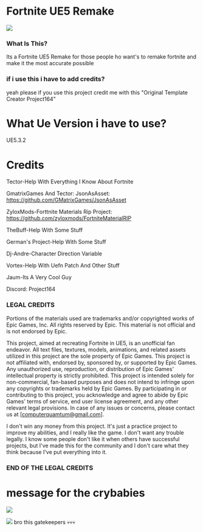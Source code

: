 # Fortnite UE5 Remake

![](https://github.com/Titox122/Fortnite-UE5-Remake/blob/main/imagen_2024-04-01_200011449.png)
 
### What Is This?
Its a Fortnite UE5 Remake for those people ho want's to remake fortnite and make it the most accurate possible 

### if i use this i have to add credits?
yeah please if you use this project credit me with this
"Original Template Creator Project164"

# What Ue Version i have to use?
UE5.3.2


# Credits
Tector-Help With Everything I Know About Fortnite 

GmatrixGames And Tector: JsonAsAsset: https://github.com/GMatrixGames/JsonAsAsset

ZyloxMods-Forttnite Materials Rip Project: https://github.com/zyloxmods/FortniteMaterialRIP

TheBuff-Help With Some Stuff

German's Project-Help With Some Stuff

Dj-Andre-Character Direction Variable

Vortex-Help With Uefn Patch And Other Stuff

Jaum-Its A Very Cool Guy

Discord: Project164

### LEGAL CREDITS 
Portions of the materials used are trademarks and/or copyrighted works of Epic Games, Inc. All rights reserved by Epic. This material is not official and is not endorsed by Epic.

This project, aimed at recreating Fortnite in UE5, is an unofficial fan endeavor. All text files, textures, models, animations, and related assets utilized in this project are the sole property of Epic Games. This project is not affiliated with, endorsed by, sponsored by, or supported by Epic Games. Any unauthorized use, reproduction, or distribution of Epic Games' intellectual property is strictly prohibited. This project is intended solely for non-commercial, fan-based purposes and does not intend to infringe upon any copyrights or trademarks held by Epic Games. By participating in or contributing to this project, you acknowledge and agree to abide by Epic Games' terms of service, end user license agreement, and any other relevant legal provisions. In case of any issues or concerns, please contact us at [computerquamtum@gmail.com].

I don't win any money from this project. It's just a practice project to improve my abilities, and I really like the game. I don't want any trouble legally. I know some people don't like it when others have successful projects, but I've made this for the community and I don't care what they think because I've put everything into it.
### END OF THE LEGAL CREDITS

# message for the crybabies
![](https://github.com/Titox122/Fortnite-UE5-Remake/blob/main/CryBabiesLMAO/XDDDDDDDD.png)

![](https://github.com/Titox122/Fortnite-UE5-Remake/blob/main/CryBabiesLMAO/Proof.png)
bro this gatekeepers 💀💀💀
